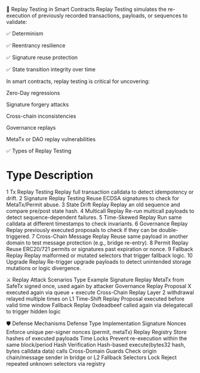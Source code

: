 🔁 Replay Testing in Smart Contracts
Replay Testing simulates the re-execution of previously recorded transactions, payloads, or sequences to validate:

✅ Determinism

✅ Reentrancy resilience

✅ Signature reuse protection

✅ State transition integrity over time

In smart contracts, replay testing is critical for uncovering:

Zero-Day regressions

Signature forgery attacks

Cross-chain inconsistencies

Governance replays

MetaTx or DAO replay vulnerabilities

✅ Types of Replay Testing
#	Type	Description
1	Tx Replay Testing	Replay full transaction calldata to detect idempotency or drift.
2	Signature Replay Testing	Reuse ECDSA signatures to check for MetaTx/Permit abuse.
3	State Drift Replay	Replay an old sequence and compare pre/post state hash.
4	Multicall Replay	Re-run multicall payloads to detect sequence-dependent failures.
5	Time-Skewed Replay	Run same calldata at different timestamps to check invariants.
6	Governance Replay	Replay previously executed proposals to check if they can be double-triggered.
7	Cross-Chain Message Replay	Reuse same payload in another domain to test message protection (e.g., bridge re-entry).
8	Permit Replay	Reuse ERC20/721 permits or signatures past expiration or nonce.
9	Fallback Replay	Replay malformed or mutated selectors that trigger fallback logic.
10	Upgrade Replay	Re-trigger upgrade payloads to detect unintended storage mutations or logic divergence.

⚔️ Replay Attack Scenarios
Type	Example
Signature Replay	MetaTx from SafeTx signed once, used again by attacker
Governance Replay	Proposal X executed again via queue + execute
Cross-Chain Replay	Layer 2 withdrawal relayed multiple times on L1
Time-Shift Replay	Proposal executed before valid time window
Fallback Replay	0xdeadbeef called again via delegatecall to trigger hidden logic

🛡️ Defense Mechanisms
Defense Type	Implementation
Signature Nonces	Enforce unique per-signer nonces (permit, metaTx)
Replay Registry	Store hashes of executed payloads
Time Locks	Prevent re-execution within the same block/period
Hash Verification	Hash-based execute(bytes32 hash, bytes calldata data) calls
Cross-Domain Guards	Check origin chain/message sender in bridge or L2
Fallback Selectors Lock	Reject repeated unknown selectors via registry